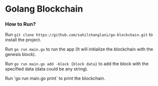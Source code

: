 # Golang Blockchain

### How to Run?

Run `git clone https://github.com/sahilchanglani/go-blockchain.git` to install the project.

Run `go run main.go` to run the app (It will initialize the blockchain with the genesis block).

Run `go run main.go add -block {block data}` to add the block with the specified data (data could be any string).

Run 'go run main.go print` to print the blockchain.
